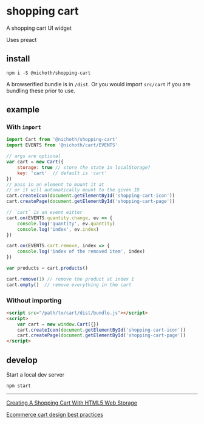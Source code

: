 # shopping cart

A shopping cart UI widget

Uses preact

## install

```
npm i -S @nichoth/shopping-cart
```

A browserified bundle is in `/dist`. Or you would import `src/cart` if you are bundling these prior to use.

## example

### With `import`
```js
import Cart from '@nichoth/shopping-cart'
import EVENTS from '@nichoth/cart/EVENTS'

// args are optional
var cart = new Cart({
    storage: true // store the state in localStorage?
    key: 'cart'  // default is 'cart'
})
// pass in an element to mount it at
// or it will automatically mount to the given ID
cart.createIcon(document.getElementById('shopping-cart-icon'))
cart.createPage(document.getElementById('shopping-cart-page'))

// `cart` is an event eitter
cart.on(EVENTS.quantity.change, ev => {
    console.log('quantity', ev.quantity)
    console.log('index', ev.index)
})

cart.on(EVENTS.cart.remove, index => {
    console.log('index of the removed item', index)
})

var products = cart.products()

cart.remove(1) // remove the product at index 1
cart.empty()  // remove everything in the cart
```

### Without importing
```html
<script src="/path/to/cart/dist/bundle.js"></script>
<script>
    var cart = new window.Cart({})
    cart.createIcon(document.getElementById('shopping-cart-icon'))
    cart.createPage(document.getElementById('shopping-cart-page'))
</script>
```


## develop

Start a local dev server
```
npm start
```

-------------------------------------------

[Creating A Shopping Cart With HTML5 Web Storage](https://www.smashingmagazine.com/2019/08/shopping-cart-html5-web-storage/)

[Ecommerce cart design best practices](https://webflow.com/blog/ecommerce-cart-design)

